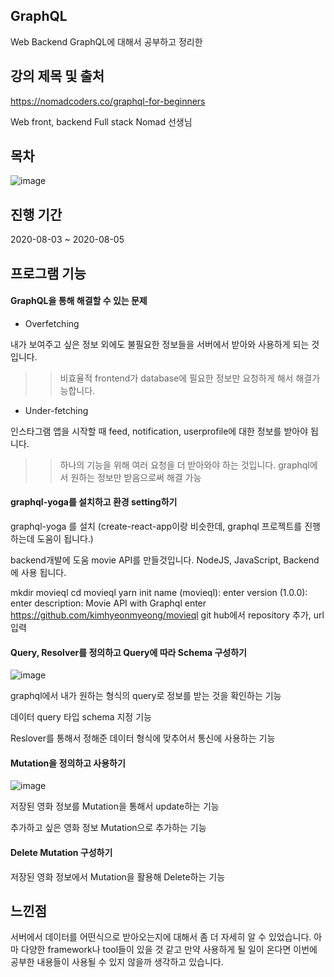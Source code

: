 ## GraphQL

Web Backend GraphQL에 대해서 공부하고 정리한 


## 강의 제목 및 출처
https://nomadcoders.co/graphql-for-beginners

Web front, backend Full stack Nomad 선생님


## 목차
![image](https://user-images.githubusercontent.com/44837403/114276188-8727c300-9a60-11eb-923a-91b41b87a284.png)


## 진행 기간
2020-08-03 ~ 2020-08-05


## 프로그램 기능

#### GraphQL을 통해 해결할 수 있는 문제

- Overfetching

내가 보여주고 싶은 정보 외에도 불필요한 정보들을 서버에서 받아와 사용하게 되는 것입니다.
>> 비효율적
frontend가 database에 필요한 정보만 요청하게 해서 해결가능합니다.

- Under-fetching

인스타그램 앱을 시작할 때 feed, notification, userprofile에 대한 정보를 받아야 됩니다.
>> 하나의 기능을 위해 여러 요청을 더 받아와야 하는 것입니다.
>> graphql에서 원하는 정보만 받음으로써 해결 가능

#### graphql-yoga를 설치하고 환경 setting하기

graphql-yoga 를 설치
(create-react-app이랑 비슷한데, graphql 프로젝트를 진행하는데 도움이 됩니다.)

backend개발에 도움
movie API를 만들것입니다. NodeJS, JavaScript, Backend에 사용 됩니다.

mkdir movieql
cd movieql
yarn init
name (movieql): enter
version (1.0.0): enter
description: Movie API with Graphql
enter
https://github.com/kimhyeonmyeong/movieql
git hub에서 repository 추가, url 입력

#### Query, Resolver를 정의하고 Query에 따라 Schema 구성하기

![image](https://user-images.githubusercontent.com/44837403/114276682-b3444380-9a62-11eb-978c-49c7deb92310.png)

graphql에서 내가 원하는 형식의 query로 정보를 받는 것을 확인하는 기능

데이터 query 타입 schema 지정 기능 

Reslover를 통해서 정해준 데이터 형식에 맞추어서 통신에 사용하는 기능

#### Mutation을 정의하고 사용하기

![image](https://user-images.githubusercontent.com/44837403/114276664-9f98dd00-9a62-11eb-987b-2ee5d2dd738b.png)

저장된 영화 정보를 Mutation을 통해서 update하는 기능

추가하고 싶은 영화 정보 Mutation으로 추가하는 기능

#### Delete Mutation 구성하기

저장된 영화 정보에서 Mutation을 활용해 Delete하는 기능

## 느낀점

서버에서 데이터를 어떤식으로 받아오는지에 대해서 좀 더 자세히 알 수 있었습니다. 아마 다양한 framework나 tool들이 있을 것 같고 만약 사용하게 될 일이 온다면
이번에 공부한 내용들이 사용될 수 있지 않을까 생각하고 있습니다. 





